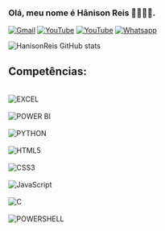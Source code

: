 
### Olá, meu nome é Hânison Reis 🖐🏾🖖🏾.

[![Gmail](https://img.shields.io/badge/Gmail-D14836?style=for-the-badge&logo=gmail&logoColor=white)](dsdevtech@gmail.com)
[![YouTube](https://img.shields.io/badge/YouTube-FF0000?style=for-the-badge&logo=youtube&logoColor=white)](https://www.youtube.com/@devtechbrasil-f3f)
[![YouTube](https://img.shields.io/badge/Instagram-E4405F?style=for-the-badge&logo=instagram&logoColor=white)](https://www.youtube.com/@devtechbrasil-f3f)
[![Whatsapp](https://img.shields.io/badge/WhatsApp-25D366?style=for-the-badge&logo=whatsapp&logoColor=white)](6199507-2898)

![HanisonReis GitHub stats](https://github-readme-stats.vercel.app/api?username=HanisonReis&show_icons=true&theme=midnight-purple)

## Competências:

<div style="display: inline_block"><br/>
<img align="center" alt="EXCEL" src="https://img.shields.io/badge/Microsoft_Excel-217346?style=for-the-badge&logo=microsoft-excel&logoColor=white"/>
<div style="display: inline_block"><br/>
<img align="center" alt="POWER BI" src="https://img.shields.io/badge/PowerBI-F2C811?style=for-the-badge&logo=Power%20BI&logoColor=white"/>
<div style="display: inline_block"><br/>
<img align="center" alt="PYTHON" src="https://img.shields.io/badge/Python-FFD43B?style=for-the-badge&logo=python&logoColor=blue"/>
</div>
</div>
<div style="display: inline_block"><br/>
<img align="center" alt="HTML5" src="https://img.shields.io/badge/HTML5-E34F26?style=for-the-badge&logo=html5&logoColor=white"/>
</div>
<div style="display: inline_block"><br/>
<img align="center" alt="CSS3" src="https://img.shields.io/badge/CSS3-1572B6?style=for-the-badge&logo=css3&logoColor=white"/>
</div>
<div style="display: inline_block"><br/>
<img align="center" alt="JavaScript" src="https://img.shields.io/badge/JavaScript-323330?style=for-the-badge&logo=javascript&logoColor=F7DF1E"/>
</div>

<div style="display: inline_block"><br/>
<img align="center" alt="C" src="https://img.shields.io/badge/C-00599C?style=for-the-badge&logo=c&logoColor=white"/>
</div>
</div>
<div style="display: inline_block"><br/>
<img align="center" alt="POWERSHELL" src="https://img.shields.io/badge/powershell-5391FE?style=for-the-badge&logo=powershell&logoColor=white"/>
</div>
